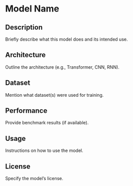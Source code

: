 # Model Name

## Description
Briefly describe what this model does and its intended use.

## Architecture
Outline the architecture (e.g., Transformer, CNN, RNN).

## Dataset
Mention what dataset(s) were used for training.

## Performance
Provide benchmark results (if available).

## Usage
Instructions on how to use the model.

## License
Specify the model’s license.
